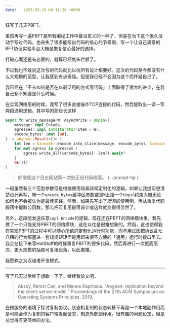 ```yaml
---
date:   2025-03-28 09:11:28 +0000
---
```


狂写了几天PBFT。

虽然再写一遍PBFT是所有编程工作中最没意义的一种了，但是在当下这个很久没动手写过代码，也丧失了很多能写出代码的信心的节骨眼，写一个让自己满意的BFT协议实验平台大概是恢复信心最好的选择。

打破心魔还是有必要的，就算已经焦头烂额了。

不过我也不敢说这次写的代码就比以往所有设计都要好。这次的代码至今都没有什么大规模的范型，让我感到有点奇怪。但是我已经不会因为这个而怀疑自己了。

我已经在「不去纠结是否在以最泛用的方式写代码」上面取得了很大的进步，在我自己都不知道是什么时候。

在实现网络层的时候，我写了很多直接操作TCP连接的代码，然后提取出一读一写两段通用逻辑。其中写的那段长这样

```rust
async fn write_message<W: AsyncWrite + Unpin>(
    message: impl Encode,
    egresses: impl IntoIterator<Item = W>,
    encode_bytes: &mut [u8],
) -> anyhow::Result<()> {
    let len = bincode::encode_into_slice(message, encode_bytes, bincode::config::standard())?;
    for mut egress in egresses {
        egress.write_all(&encode_bytes[..len]).await?
    }
    Ok(())
}
```

> 好像是这个日志网站第一次贴正经代码段落。
{: .prompt-tip }

一段虽然有三个范型参数但是根据使用场景非常定制化的逻辑。如果让我提前想清楚设计再写，带一个`encode_bytes`缓冲区参数或是`W`上挂一个`Unpin`约束大概无论如何也不会被认为是最佳实践。然而，如果先写出了*所有*的使用例，再从重复代码段落中提取公因数，那么把可复用段落设计成这样就变得很显然了。

另外，这段能发送任意`impl Encode`的逻辑，现在还在PBFT的网络模块里。我先做了一个只能支持PBFT的网络模块，这在以往是很难想象的。然而，这也使得我在实现PBFT的过程中可以随心所欲的定制化运行时功能，而不用试图把协议乱七八糟的行为都塞进一套规规矩矩但是用起来很不方便的「通用」运行时接口里去。我会在接下来写HotStuff的时候重复PBFT的很多代码，然后再进行一次更高层次、更大规模的抽取可复用段落，以此类推。

我愿称之为汉诺塔开发模式。

----

写了几天以后终于想歇一下了。继续看论文吧。

> Aksoy, Remzi Can, and Manos Kapritsos. "Aegean: replication beyond the client-server model." Proceedings of the 27th ACM Symposium on Operating Systems Principles. 2019.

在微服务的语境下探讨复制协议。状态机复制的状态转移不再是一个本地副作用而是可能会作为复制的客户端发起请求，制造外部副作用。很有趣的问题设定，但是总觉得有更简单的办法。
